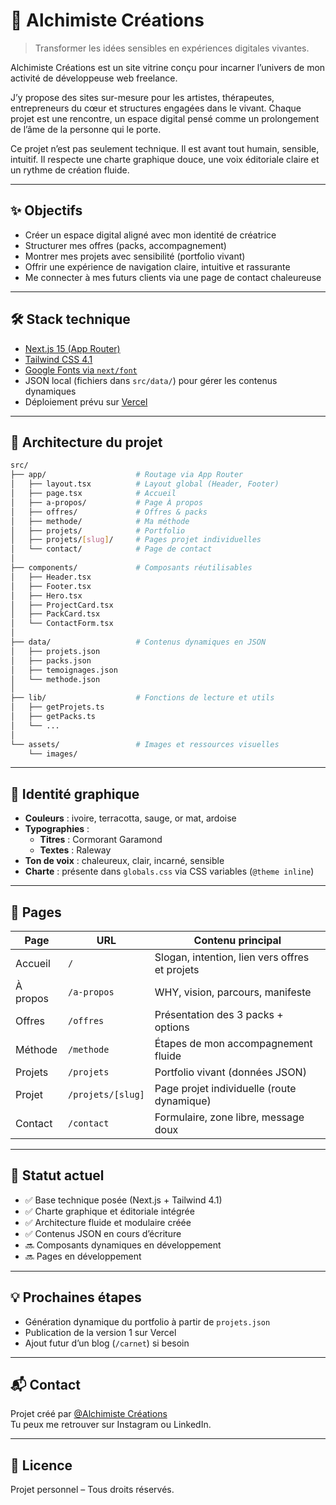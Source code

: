 # 🌿 Alchimiste Créations

> Transformer les idées sensibles en expériences digitales vivantes.

Alchimiste Créations est un site vitrine conçu pour incarner l’univers de mon activité de développeuse web freelance.

J’y propose des sites sur-mesure pour les artistes, thérapeutes, entrepreneurs du cœur et structures engagées dans le vivant. Chaque projet est une rencontre, un espace digital pensé comme un prolongement de l’âme de la personne qui le porte.

Ce projet n’est pas seulement technique. Il est avant tout humain, sensible, intuitif. Il respecte une charte graphique douce, une voix éditoriale claire et un rythme de création fluide.

---

## ✨ Objectifs

-   Créer un espace digital aligné avec mon identité de créatrice
-   Structurer mes offres (packs, accompagnement)
-   Montrer mes projets avec sensibilité (portfolio vivant)
-   Offrir une expérience de navigation claire, intuitive et rassurante
-   Me connecter à mes futurs clients via une page de contact chaleureuse

---

## 🛠️ Stack technique

-   [Next.js 15 (App Router)](https://nextjs.org/)
-   [Tailwind CSS 4.1](https://tailwindcss.com/)
-   [Google Fonts via `next/font`](https://nextjs.org/docs/app/building-your-application/optimizing/fonts)
-   JSON local (fichiers dans `src/data/`) pour gérer les contenus dynamiques
-   Déploiement prévu sur [Vercel](https://vercel.com/)

---

## 🧱 Architecture du projet

```bash
src/
├── app/                    # Routage via App Router
│   ├── layout.tsx          # Layout global (Header, Footer)
│   ├── page.tsx            # Accueil
│   ├── a-propos/           # Page À propos
│   ├── offres/             # Offres & packs
│   ├── methode/            # Ma méthode
│   ├── projets/            # Portfolio
│   ├── projets/[slug]/     # Pages projet individuelles
│   └── contact/            # Page de contact
│
├── components/             # Composants réutilisables
│   ├── Header.tsx
│   ├── Footer.tsx
│   ├── Hero.tsx
│   ├── ProjectCard.tsx
│   ├── PackCard.tsx
│   └── ContactForm.tsx
│
├── data/                   # Contenus dynamiques en JSON
│   ├── projets.json
│   ├── packs.json
│   ├── temoignages.json
│   └── methode.json
│
├── lib/                    # Fonctions de lecture et utils
│   ├── getProjets.ts
│   ├── getPacks.ts
│   └── ...
│
└── assets/                 # Images et ressources visuelles
    └── images/
```

---

## 🎨 Identité graphique

-   **Couleurs** : ivoire, terracotta, sauge, or mat, ardoise
-   **Typographies** :
    -   **Titres** : Cormorant Garamond
    -   **Textes** : Raleway
-   **Ton de voix** : chaleureux, clair, incarné, sensible
-   **Charte** : présente dans `globals.css` via CSS variables (`@theme inline`)

---

## 📄 Pages

| Page     | URL               | Contenu principal                              |
| -------- | ----------------- | ---------------------------------------------- |
| Accueil  | `/`               | Slogan, intention, lien vers offres et projets |
| À propos | `/a-propos`       | WHY, vision, parcours, manifeste               |
| Offres   | `/offres`         | Présentation des 3 packs + options             |
| Méthode  | `/methode`        | Étapes de mon accompagnement fluide            |
| Projets  | `/projets`        | Portfolio vivant (données JSON)                |
| Projet   | `/projets/[slug]` | Page projet individuelle (route dynamique)     |
| Contact  | `/contact`        | Formulaire, zone libre, message doux           |

---

## 🚧 Statut actuel

-   ✅ Base technique posée (Next.js + Tailwind 4.1)
-   ✅ Charte graphique et éditoriale intégrée
-   ✅ Architecture fluide et modulaire créée
-   ✅ Contenus JSON en cours d’écriture
-   🔜 Composants dynamiques en développement
-   🔜 Pages en développement

---

## 💡 Prochaines étapes

-   Génération dynamique du portfolio à partir de `projets.json`
-   Publication de la version 1 sur Vercel
-   Ajout futur d’un blog (`/carnet`) si besoin

---

## 📬 Contact

Projet créé par [@Alchimiste Créations](mailto:orangestreet@live.fr)  
Tu peux me retrouver sur Instagram ou LinkedIn.

---

## 📜 Licence

Projet personnel – Tous droits réservés.
